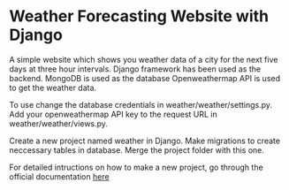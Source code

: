 # Weather Forecasting Website with Django
A simple website which shows you weather data of a city for the next five days at three hour intervals. Django framework has been used as the backend. MongoDB is used as the database
Openweathermap API is used to get the weather data.

To use change the database credentials in weather/weather/settings.py.
Add your openweathermap  API key to the request URL in weather/weather/views.py.

Create a new project named weather in Django.
Make migrations to create neccessary tables in database.
Merge the project folder with this one.

For detailed intructions on how to make a new project, go through the official documentation [here](https://docs.djangoproject.com/en/3.0/)
